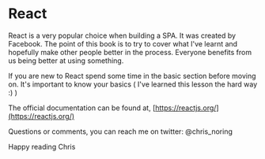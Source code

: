 # React

React is a very popular choice when building a SPA. It was created by Facebook. The point of this book is to try to cover what I've learnt and hopefully make other people better in the process. Everyone benefits from us being better at using something.

If you are new to React spend some time in the basic section before moving on. It's important to know your basics \( I've learned this lesson the hard way :\) \)

The official documentation can be found at, [https://reactjs.org/](https://reactjs.org/)

Questions or comments, you can reach me on twitter:
@chris_noring



Happy reading
Chris

